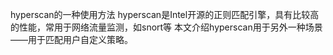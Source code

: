 hyperscan的一种使用方法
hyperscan是Intel开源的正则匹配引擎，具有比较高的性能，常用于网络流量监测，如snort等
本文介绍hyperscan用于另外一种场景——用于匹配用户自定义策略。
